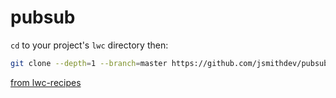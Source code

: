 # pubsub

`cd` to your project's `lwc` directory then:

```bash
git clone --depth=1 --branch=master https://github.com/jsmithdev/pubsub.git && rm -rf pubsub/.git && rm -rf pubsub/.README.md
```

[from lwc-recipes](https://github.com/trailheadapps/lwc-recipes)
